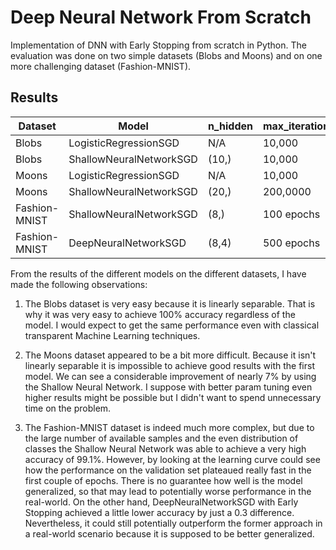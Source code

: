 # Deep Neural Network From Scratch
Implementation of DNN with Early Stopping from scratch in Python. The evaluation was done on two simple datasets (Blobs and Moons) and on one more challenging dataset (Fashion-MNIST).

## Results

| Dataset | Model | n_hidden | max_iterations | early_stopping | early_stopping_interval | Accuracy |
| ------- | ----- | -------- | -------------- | -------------- | ----------------------- | -------- |
| Blobs | LogisticRegressionSGD | N/A |  10,000 |  False | N/A | 100.0 |
| Blobs | ShallowNeuralNetworkSGD | (10,) | 10,000 | False |  N/A | 100.0 |
| Moons | LogisticRegressionSGD | N/A |  10,000 |  False |  N/A | 90.7 |
| Moons | ShallowNeuralNetworkSGD | (20,) | 200,0000 |  False |  N/A | 97.3 |
| Fashion-MNIST | ShallowNeuralNetworkSGD | (8,) | 100 epochs |  False |  N/A | 99.1 |
| Fashion-MNIST | DeepNeuralNetworkSGD | (8,4) | 500 epochs | True | 100 | 98.8 |

From the results of the different models on the different datasets, I have made the following observations:

1. The Blobs dataset is very easy because it is linearly separable. That is why it was very easy to achieve 100% accuracy regardless of the model. I would expect to get the same performance even with classical transparent Machine Learning techniques.

2. The Moons dataset appeared to be a bit more difficult. Because it isn't linearly separable it is impossible to achieve good results with the first model. We can see a considerable improvement of nearly 7% by using the Shallow Neural Network. I suppose with better param tuning even higher results might be possible but I didn't want to spend unnecessary time on the problem.

3. The Fashion-MNIST dataset is indeed much more complex, but due to the large number of available samples and the even distribution of classes the Shallow Neural Network was able to achieve a very high accuracy of 99.1%. However, by looking at the learning curve could see how the performance on the validation set plateaued really fast in the first couple of epochs. There is no guarantee how well is the model generalized, so that may lead to potentially worse performance in the real-world. On the other hand, DeepNeuralNetworkSGD with Early Stopping achieved a little lower accuracy by just a 0.3 difference. Nevertheless, it could still potentially outperform the former approach in a real-world scenario because it is supposed to be better generalized.
